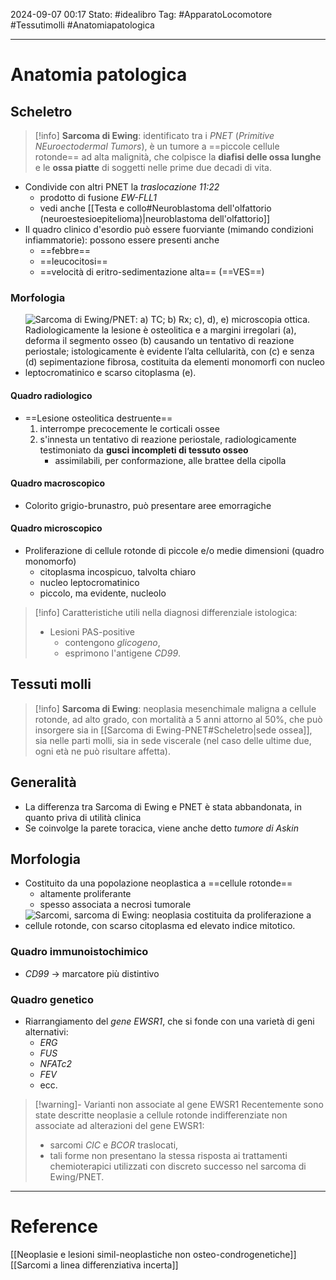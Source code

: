 2024-09-07 00:17
Stato: #idealibro 
Tag: #ApparatoLocomotore #Tessutimolli #Anatomiapatologica 

---
# Anatomia patologica
## Scheletro
>[!info]
>**Sarcoma di Ewing**: identificato tra i *PNET* (*Primitive NEuroectodermal Tumors*), è  un tumore a ==piccole cellule rotonde== ad alta malignità, che colpisce la **diafisi delle ossa lunghe** e le **ossa piatte** di soggetti nelle prime due decadi di vita.
- Condivide con altri PNET la *traslocazione 11:22*
	- prodotto di fusione *EW-FLL1*
	- vedi anche [[Testa e collo#Neuroblastoma dell'olfattorio (neuroestesioepitelioma)|neuroblastoma dell'olfattorio]]
- Il quadro clinico d'esordio può essere fuorviante (mimando condizioni infiammatorie): possono essere presenti anche
	- ==febbre==
	- ==leucocitosi==
	- ==velocità di eritro-sedimentazione alta== (==VES==)
### Morfologia
- ![Sarcoma di Ewing/PNET: a) TC; b) Rx; c), d), e) microscopia ottica. Radiologicamente la lesione è osteolitica e a margini irregolari (a), deforma il segmento osseo (b) causando un tentativo di reazione periostale; istologicamente è evidente l’alta cellularità, con (c) e senza (d) sepimentazione fibrosa, costituita da elementi monomorfi con nucleo leptocromatinico e scarso citoplasma (e).](https://i.imgur.com/tilUlwe.jpeg)
#### Quadro radiologico
- ==Lesione osteolitica destruente==
	1. interrompe precocemente le corticali ossee
	2. s'innesta un tentativo di reazione periostale, radiologicamente testimoniato da **gusci incompleti di tessuto osseo**
		- assimilabili, per conformazione, alle brattee della cipolla
#### Quadro macroscopico
- Colorito grigio-brunastro, può presentare aree emorragiche
#### Quadro microscopico
- Proliferazione di cellule rotonde di piccole e/o medie dimensioni (quadro monomorfo)
	- citoplasma incospicuo, talvolta chiaro
	- nucleo leptocromatinico
	- piccolo, ma evidente, nucleolo
>[!info]
>Caratteristiche utili nella diagnosi differenziale istologica:
>- Lesioni PAS-positive
>	- contengono *glicogeno*,
>	- esprimono l'antigene *CD99*.
## Tessuti molli
>[!info]
>**Sarcoma di Ewing**: neoplasia mesenchimale maligna a cellule rotonde, ad alto grado, con mortalità a 5 anni attorno al 50%, che può insorgere sia in [[Sarcoma di Ewing-PNET#Scheletro|sede ossea]], sia nelle parti molli, sia in sede viscerale (nel caso delle ultime due, ogni età ne può risultare affetta).
## Generalità
-  La differenza tra Sarcoma di Ewing e PNET è stata abbandonata, in quanto priva di utilità clinica
- Se coinvolge la parete toracica, viene anche detto *tumore di Askin*
## Morfologia
- Costituito da una popolazione neoplastica a ==cellule rotonde==
	- altamente proliferante
	- spesso associata a necrosi tumorale
- ![Sarcomi, sarcoma di Ewing: neoplasia costituita da proliferazione a cellule rotonde, con scarso citoplasma ed elevato indice mitotico.](https://i.imgur.com/85Aqs4h.png)
### Quadro immunoistochimico
- *CD99* → marcatore più distintivo
### Quadro genetico
- Riarrangiamento del *gene EWSR1*, che si fonde con una varietà di geni alternativi:
	- *ERG*
	- *FUS*
	- *NFATc2*
	- *FEV*
	- ecc.
>[!warning]- Varianti non associate al gene EWSR1
>Recentemente sono state descritte neoplasie a cellule rotonde indifferenziate non associate ad alterazioni del gene EWSR1:
>- sarcomi *CIC* e *BCOR* traslocati,
>- tali forme non presentano la stessa risposta ai trattamenti chemioterapici utilizzati con discreto successo nel sarcoma di Ewing/PNET.






---
# Reference
[[Neoplasie e lesioni simil-neoplastiche non osteo-condrogenetiche]]
[[Sarcomi a linea differenziativa incerta]]
